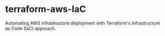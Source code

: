 # terraform-aws-IaC

Automating AWS infrastructure deployment with Terraform's Infrastructure as Code (IaC) approach.

